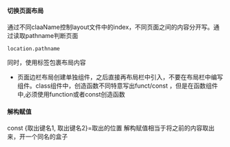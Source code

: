 #### 切换页面布局  
通过不同claaName控制layout文件中的index，不同页面之间的内容分开写。通过读取pathname判断页面
```
location.pathname
```  
同时，使用<Layout>标签包裹布局内容
* 页面边栏布局创建单独组件，之后直接再布局栏中引入，不要在布局栏中编写组件。class组件中，创造函数不同特意写出funct/const ，但是在函数组件中,必须使用function或者const创造函数

#### 解构赋值 

const {取出键名1, 取出键名2}=取出的位置
解构赋值相当于将之前的内容取出来，开一个同名的盒子